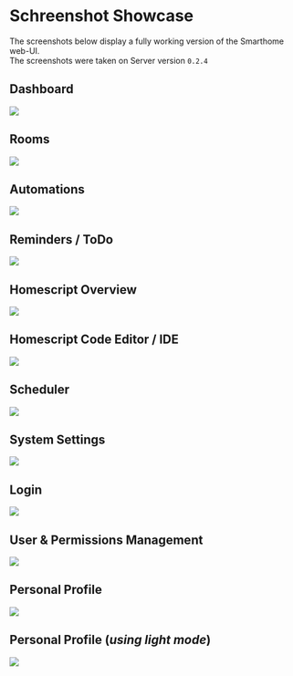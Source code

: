 # Schreenshot Showcase
The screenshots below display a fully working version of the Smarthome web-UI.  
The screenshots were taken on Server version `0.2.4`

## Dashboard
![](./dashboard.png)
## Rooms
![](./rooms.png)
## Automations
![](./automations.png)
## Reminders / ToDo
![](./reminders.png)
## Homescript Overview
![](./homescript.png)
## Homescript Code Editor / IDE
![](./homescript_editor.png)
## Scheduler
![](./scheduler.png)
## System Settings
![](./system.png)
## Login
![](./login.png)
## User & Permissions Management
![](./user.png)
## Personal Profile
![](./profile.png)
## Personal Profile (*using light mode*)
![](./profile_white.png)
